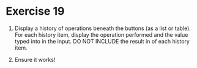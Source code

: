 # Exercise 19

1. Display a history of operations beneath the buttons (as a list or table). For each history item, display the operation performed and the value typed into in the input. DO NOT INCLUDE the result in of each history item.

2. Ensure it works!